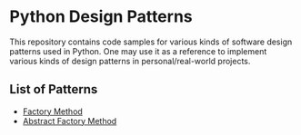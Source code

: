 # Python Design Patterns
This repository contains code samples for various kinds of software design patterns used in Python. One may use it as a reference to implement various kinds of design patterns in personal/real-world projects.

## List of Patterns
* [Factory Method](https://github.com/pranay414/python-design-patterns/blob/master/factory_method.py)
* [Abstract Factory Method](https://github.com/pranay414/python-design-patterns/blob/master/abstract_factory_method.py)